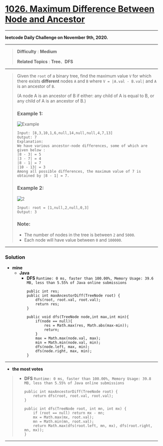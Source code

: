 # [1026. Maximum Difference Between Node and Ancestor](https://leetcode.com/problems/maximum-difference-between-node-and-ancestor/)

---

**leetcode Daily Challenge on November 9th, 2020.**

---

> **Difficulty** : **Medium**
>
> **Related Topics** : **Tree**、**DFS**

---


> Given the `root` of a binary tree, find the maximum value `V` for which there exists **different** nodes `A` and `B` where `V = |A.val - B.val|` and `A` is an ancestor of `B`.
>
> (A node A is an ancestor of B if either: any child of A is equal to B, or any child of A is an ancestor of B.)
>
>
>
> ### Example 1:
>
> ![Example](https://assets.leetcode.com/uploads/2019/09/09/2whqcep.jpg)
> ```
> Input: [8,3,10,1,6,null,14,null,null,4,7,13]
> Output: 7
> Explanation:
> We have various ancestor-node differences, some of which are given below :
> |8 - 3| = 5
> |3 - 7| = 4
> |8 - 1| = 7
> |10 - 13| = 3
> Among all possible differences, the maximum value of 7 is obtained by |8 - 1| = 7.
> ```
> 
> ### Example 2:
> ![2](https://assets.leetcode.com/uploads/2020/11/09/tmp-tree-1.jpg)
> ```
> Input: root = [1,null,2,null,0,3]
> Output: 3
> ```
> 
> ### Note:
> * The number of nodes in the tree is between `2` and `5000`.
> * Each node will have value between `0` and `100000`.

---

### Solution
* **mine**
  * **Java**
    * **DFS** `Runtime: 0 ms, faster than 100.00%, Memory Usage: 39.6 MB, less than 5.55% of Java online submissions`
      ```
      public int res;
      public int maxAncestorDiff(TreeNode root) {
          dfs(root, root.val, root.val);
          return res;
      }
  
      public void dfs(TreeNode node,int max,int min){
          if(node == null){
              res = Math.max(res, Math.abs(max-min));
              return;
          }
          max = Math.max(node.val, max);
          min = Math.min(node.val, min);
          dfs(node.left, max, min);
          dfs(node.right, max, min);
      }
      ```

---

* **the most votes**
>  * **DFS** `Runtime: 0 ms, faster than 100.00%, Memory Usage: 39.8 MB, less than 5.55% of Java online submissions`
>    ```
>    public int maxAncestorDiff(TreeNode root) {
>        return dfs(root, root.val, root.val);
>    }
>
>    public int dfs(TreeNode root, int mn, int mx) {
>        if (root == null) return mx - mn;
>        mx = Math.max(mx, root.val);
>        mn = Math.min(mn, root.val);
>        return Math.max(dfs(root.left, mn, mx), dfs(root.right, mn, mx));
>    }
>    ```

---
